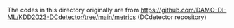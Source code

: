 The codes in this directory originally are from https://github.com/DAMO-DI-ML/KDD2023-DCdetector/tree/main/metrics (DCdetector repository)